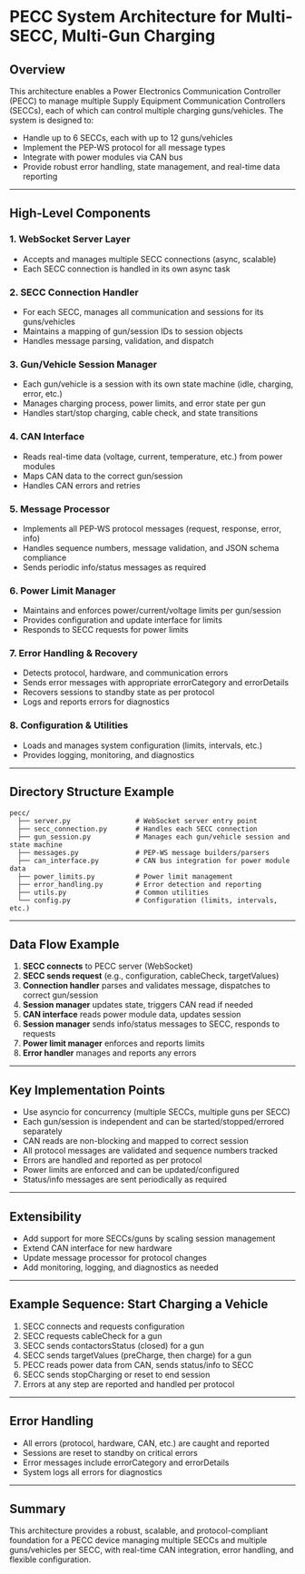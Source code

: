 # PECC System Architecture for Multi-SECC, Multi-Gun Charging

## Overview
This architecture enables a Power Electronics Communication Controller (PECC) to manage multiple Supply Equipment Communication Controllers (SECCs), each of which can control multiple charging guns/vehicles. The system is designed to:
- Handle up to 6 SECCs, each with up to 12 guns/vehicles
- Implement the PEP-WS protocol for all message types
- Integrate with power modules via CAN bus
- Provide robust error handling, state management, and real-time data reporting

---

## High-Level Components

### 1. WebSocket Server Layer
- Accepts and manages multiple SECC connections (async, scalable)
- Each SECC connection is handled in its own async task

### 2. SECC Connection Handler
- For each SECC, manages all communication and sessions for its guns/vehicles
- Maintains a mapping of gun/session IDs to session objects
- Handles message parsing, validation, and dispatch

### 3. Gun/Vehicle Session Manager
- Each gun/vehicle is a session with its own state machine (idle, charging, error, etc.)
- Manages charging process, power limits, and error state per gun
- Handles start/stop charging, cable check, and state transitions

### 4. CAN Interface
- Reads real-time data (voltage, current, temperature, etc.) from power modules
- Maps CAN data to the correct gun/session
- Handles CAN errors and retries

### 5. Message Processor
- Implements all PEP-WS protocol messages (request, response, error, info)
- Handles sequence numbers, message validation, and JSON schema compliance
- Sends periodic info/status messages as required

### 6. Power Limit Manager
- Maintains and enforces power/current/voltage limits per gun/session
- Provides configuration and update interface for limits
- Responds to SECC requests for power limits

### 7. Error Handling & Recovery
- Detects protocol, hardware, and communication errors
- Sends error messages with appropriate errorCategory and errorDetails
- Recovers sessions to standby state as per protocol
- Logs and reports errors for diagnostics

### 8. Configuration & Utilities
- Loads and manages system configuration (limits, intervals, etc.)
- Provides logging, monitoring, and diagnostics

---

## Directory Structure Example

```
pecc/
  ├── server.py                # WebSocket server entry point
  ├── secc_connection.py       # Handles each SECC connection
  ├── gun_session.py           # Manages each gun/vehicle session and state machine
  ├── messages.py              # PEP-WS message builders/parsers
  ├── can_interface.py         # CAN bus integration for power module data
  ├── power_limits.py          # Power limit management
  ├── error_handling.py        # Error detection and reporting
  ├── utils.py                 # Common utilities
  └── config.py                # Configuration (limits, intervals, etc.)
```

---

## Data Flow Example
1. **SECC connects** to PECC server (WebSocket)
2. **SECC sends request** (e.g., configuration, cableCheck, targetValues)
3. **Connection handler** parses and validates message, dispatches to correct gun/session
4. **Session manager** updates state, triggers CAN read if needed
5. **CAN interface** reads power module data, updates session
6. **Session manager** sends info/status messages to SECC, responds to requests
7. **Power limit manager** enforces and reports limits
8. **Error handler** manages and reports any errors

---

## Key Implementation Points
- Use asyncio for concurrency (multiple SECCs, multiple guns per SECC)
- Each gun/session is independent and can be started/stopped/errored separately
- CAN reads are non-blocking and mapped to correct session
- All protocol messages are validated and sequence numbers tracked
- Errors are handled and reported as per protocol
- Power limits are enforced and can be updated/configured
- Status/info messages are sent periodically as required

---

## Extensibility
- Add support for more SECCs/guns by scaling session management
- Extend CAN interface for new hardware
- Update message processor for protocol changes
- Add monitoring, logging, and diagnostics as needed

---

## Example Sequence: Start Charging a Vehicle
1. SECC connects and requests configuration
2. SECC requests cableCheck for a gun
3. SECC sends contactorsStatus (closed) for a gun
4. SECC sends targetValues (preCharge, then charge) for a gun
5. PECC reads power data from CAN, sends status/info to SECC
6. SECC sends stopCharging or reset to end session
7. Errors at any step are reported and handled per protocol

---

## Error Handling
- All errors (protocol, hardware, CAN, etc.) are caught and reported
- Sessions are reset to standby on critical errors
- Error messages include errorCategory and errorDetails
- System logs all errors for diagnostics

---

## Summary
This architecture provides a robust, scalable, and protocol-compliant foundation for a PECC device managing multiple SECCs and multiple guns/vehicles per SECC, with real-time CAN integration, error handling, and flexible configuration.
